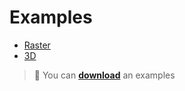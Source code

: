 # Examples

- [Raster](.//assets/examples/raster/index.html)
- [3D](.//assets/examples/3d/index.html)

> :floppy_disk: You can <a href="./assets/examples/examples.zip" download>**download**</a> an examples 